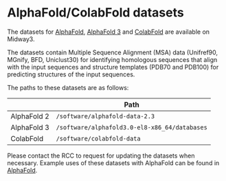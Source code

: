 # AlphaFold/ColabFold datasets

The datasets for [AlphaFold](https://github.com/google-deepmind/alphafold), [AlphaFold 3](https://github.com/google-deepmind/alphafold3) and [ColabFold](https://github.com/sokrypton/ColabFold) are available on Midway3. 

The datasets contain Multiple Sequence Alignment (MSA) data (Unifref90, MGnify, BFD, Uniclust30) for identifying homologous sequences that align with the input sequences and structure templates (PDB70 and PDB100) for predicting structures of the input sequences.

The paths to these datasets are as follows:

|                | Path                                                                |
|----------------|---------------------------------------------------------------------|
| AlphaFold 2    | `/software/alphafold-data-2.3`                                      |
| AlphaFold 3    | `/software/alphafold3.0-el8-x86_64/databases`                       |
| ColabFold      | `/software/colabfold-data`                                          |

Please contact the RCC to request for updating the datasets when necessary.  Example uses of these datasets with AlphaFold can be found in [AlphaFold](../software/apps-and-envs/alphafold.md).

